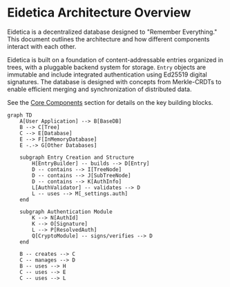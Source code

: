 # Eidetica Architecture Overview

Eidetica is a decentralized database designed to "Remember Everything." This document outlines the architecture and how different components interact with each other.

Eidetica is built on a foundation of content-addressable entries organized in trees, with a pluggable backend system for storage. `Entry` objects are immutable and include integrated authentication using Ed25519 digital signatures. The database is designed with concepts from Merkle-CRDTs to enable efficient merging and synchronization of distributed data.

See the [Core Components](core_components/index.md) section for details on the key building blocks.

```mermaid
graph TD
    A[User Application] --> B[BaseDB]
    B --> C[Tree]
    C --> E[Database]
    E --> F[InMemoryDatabase]
    E -.-> G[Other Databases]

    subgraph Entry Creation and Structure
        H[EntryBuilder] -- builds --> D[Entry]
        D -- contains --> I[TreeNode]
        D -- contains --> J[SubTreeNode]
        D -- contains --> K[AuthInfo]
        L[AuthValidator] -- validates --> D
        L -- uses --> M[_settings.auth]
    end

    subgraph Authentication Module
        K --> N[AuthId]
        K --> O[Signature]
        L --> P[ResolvedAuth]
        Q[CryptoModule] -- signs/verifies --> D
    end

    B -- creates --> C
    C -- manages --> D
    B -- uses --> H
    C -- uses --> E
    C -- uses --> L
```

